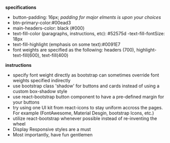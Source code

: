 **specifications**

- button-padding: 16px;
  _padding for major elments is upon your choices_
- btn-primary-color:#00ead3
- main-headers-color: black (#000)
- text-fill-color (paragraphs, instructions, etc): #52575d
  -text-fill-fontSize: 18px
- text-fill-highlight (emphasis on some text):#0091E7
- font weights are specified as the following: headers (700), highlight-text-fill(600), text-fill(400)

**instructions**

- specify font weight directly as bootstrap can sometimes override font weights specified indirectly
- use bootstrap class 'shadow' for buttons and cards instead of using a custom box-shadow style
- use react-bootstrap button component to have a pre-defined margin for your buttons
- try using one UI kit from react-icons to stay uniform accross the pages. For example (FontAwesome, Material Desgin, bootstrap Icons, etc.)
- utilize react-bootstrap whenever possible instead of re-inventing the wheel
- Display Responsive styles are a must
- Most importantly, have fun gentlemen
